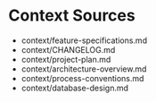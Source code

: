 # Context Sources

- context/feature-specifications.md
- context/CHANGELOG.md
- context/project-plan.md
- context/architecture-overview.md
- context/process-conventions.md
- context/database-design.md
